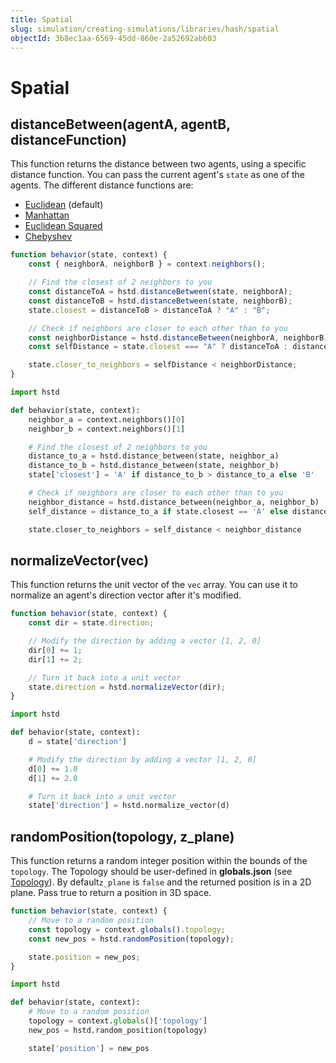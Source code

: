 ```yaml
---
title: Spatial
slug: simulation/creating-simulations/libraries/hash/spatial
objectId: 3b8ec1aa-6569-45dd-860e-2a52692ab603
---
```


# Spatial

## distanceBetween(agentA, agentB, distanceFunction)

This function returns the distance between two agents, using a specific distance function. You can pass the current agent's `state` as one of the agents. The different distance functions are:

* [Euclidean](https://en.wikipedia.org/wiki/Euclidean_distance) (default)
* [Manhattan](https://en.wikipedia.org/wiki/Taxicab_geometry)
* [Euclidean Squared](https://en.wikipedia.org/wiki/Euclidean_distance#Squared_Euclidean_distance)
* [Chebyshev](https://en.wikipedia.org/wiki/Chebyshev_distance)

<Tabs>
<Tab title="JavaScript">

```javascript
function behavior(state, context) {
    const { neighborA, neighborB } = context.neighbors();

    // Find the closest of 2 neighbors to you
    const distanceToA = hstd.distanceBetween(state, neighborA);
    const distanceToB = hstd.distanceBetween(state, neighborB);
    state.closest = distanceToB > distanceToA ? "A" : "B";

    // Check if neighbors are closer to each other than to you
    const neighborDistance = hstd.distanceBetween(neighborA, neighborB);
    const selfDistance = state.closest === "A" ? distanceToA : distanceToB;

    state.closer_to_neighbors = selfDistance < neighborDistance;
}
```

</Tab>
<Tab title="Python">

```python
import hstd

def behavior(state, context):
    neighbor_a = context.neighbors()[0]
    neighbor_b = context.neighbors()[1]

    # Find the closest of 2 neighbors to you
    distance_to_a = hstd.distance_between(state, neighbor_a)
    distance_to_b = hstd.distance_between(state, neighbor_b)
    state['closest'] = 'A' if distance_to_b > distance_to_a else 'B'

    # Check if neighbors are closer to each other than to you
    neighbor_distance = hstd.distance_between(neighbor_a, neighbor_b)
    self_distance = distance_to_a if state.closest == 'A' else distance_to_b

    state.closer_to_neighbors = self_distance < neighbor_distance
```

</Tab>
</Tabs>

## normalizeVector(vec)

This function returns the unit vector of the `vec` array. You can use it to normalize an agent's direction vector after it's modified.

<Tabs>
<Tab title="JavaScript">

```javascript
function behavior(state, context) {
    const dir = state.direction;

    // Modify the direction by adding a vector [1, 2, 0]
    dir[0] += 1;
    dir[1] += 2;

    // Turn it back into a unit vector
    state.direction = hstd.normalizeVector(dir);
}
```

</Tab>
<Tab title="Python>

```python
import hstd

def behavior(state, context):
    d = state['direction']

    # Modify the direction by adding a vector [1, 2, 0]
    d[0] += 1.0
    d[1] += 2.0

    # Turn it back into a unit vector
    state['direction'] = hstd.normalize_vector(d)
```

</Tab>
</Tabs>

## randomPosition(topology, z_plane)

This function returns a random integer position within the bounds of the `topology`. The Topology should be user-defined in **globals.json** \(see [Topology](/docs/simulation/creating-simulations/configuration/topology/)\). By default`z_plane` is `false` and the returned position is in a 2D plane. Pass true to return a position in 3D space.

<Tabs>
<Tab title="JavaScript">

```javascript
function behavior(state, context) {
    // Move to a random position
    const topology = context.globals().topology;
    const new_pos = hstd.randomPosition(topology);

    state.position = new_pos;
}
```

</Tab>
<Tab title="Python">

```python
import hstd

def behavior(state, context):
    # Move to a random position
    topology = context.globals()['topology']
    new_pos = hstd.random_position(topology)

    state['position'] = new_pos
```

</Tab>
</Tabs>